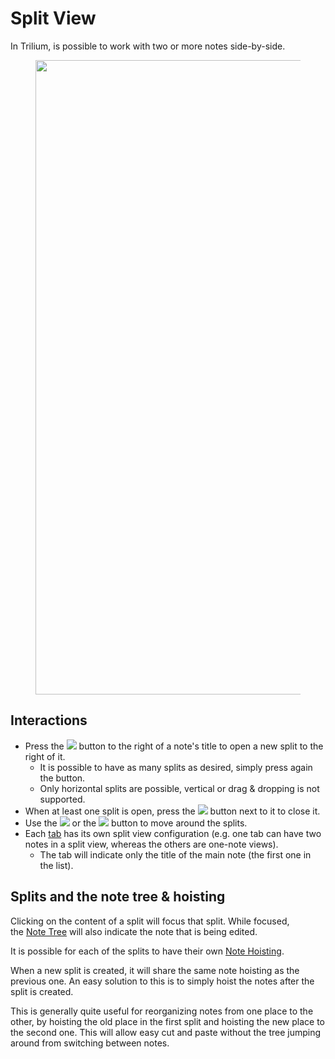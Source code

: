 # Split View
In Trilium, is possible to work with two or more notes side-by-side.

<figure class="image image-style-align-center"><img style="aspect-ratio:1398/1015;" src="Split View_2_Split View_im.png" width="1398" height="1015"></figure>

## **Interactions**

*   Press the ![](Split%20View_Split%20View_imag.png) button to the right of a note's title to open a new split to the right of it.
    *   It is possible to have as many splits as desired, simply press again the button.
    *   Only horizontal splits are possible, vertical or drag & dropping is not supported.
*   When at least one split is open, press the ![](Split%20View_3_Split%20View_im.png) button next to it to close it.
*   Use the ![](Split%20View_4_Split%20View_im.png) or the ![](Split%20View_1_Split%20View_im.png) button to move around the splits.
*   Each [tab](Tabs.md) has its own split view configuration (e.g. one tab can have two notes in a split view, whereas the others are one-note views).
    *   The tab will indicate only the title of the main note (the first one in the list).

## Splits and the note tree & hoisting

Clicking on the content of a split will focus that split. While focused, the <a class="reference-link" href="Note%20Tree.md">Note Tree</a> will also indicate the note that is being edited.

It is possible for each of the splits to have their own <a class="reference-link" href="../Navigation/Note%20Hoisting.md">Note Hoisting</a>.

When a new split is created, it will share the same note hoisting as the previous one. An easy solution to this is to simply hoist the notes after the split is created.

This is generally quite useful for reorganizing notes from one place to the other, by hoisting the old place in the first split and hoisting the new place to the second one. This will allow easy cut and paste without the tree jumping around from switching between notes.